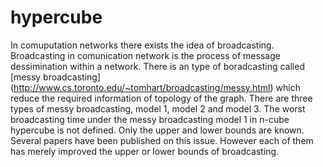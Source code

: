 # hypercube
In comuputation networks there exists the idea of broadcasting. Broadcasting in comunication network is the process of message dessimination within a network. There is an type of boradcasting called [messy broadcasting] (http://www.cs.toronto.edu/~tomhart/broadcasting/messy.html) which reduce the required information of topology of the graph. There are three types of messy broadcasting, model 1, model 2 and model 3.
The worst broadcasting time under the messy broadcasting model 1 in n-cube hypercube is not defined. Only the upper and lower bounds are known. Several papers have been published on this issue. However each of them has merely improved the upper or lower bounds of broadcasting.
